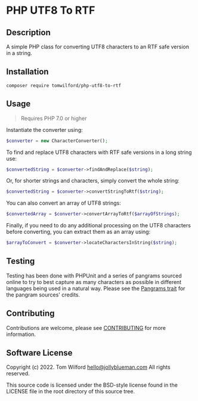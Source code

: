 # PHP UTF8 To RTF
## Description
A simple PHP class for converting UTF8 characters to an RTF safe version in a string.

## Installation
`composer require tomwilford/php-utf8-to-rtf`
   
## Usage
> Requires PHP 7.0 or higher

Instantiate the converter using:

```php
$converter = new CharacterConverter();
```

To find and replace UTF8 characters with RTF safe versions in a long string use:

```php
$convertedString = $converter->findAndReplace($string);
```

Or, for shorter strings and characters, simply convert the whole string:

```php
$convertedString = $converter->convertStringToRtf($string);
```

You can also convert an array of UTF8 strings:

```php
$convertedArray = $converter->convertArrayToRtf($arrayOfStrings);
```

Finally, if you need to do any additional processing on the UTF8 characters before converting, 
you can extract them as an array using:
```php
$arrayToConvert = $converter->locateCharactersInString($string);
```

## Testing
Testing has been done with PHPUnit and a series of pangrams sourced online to try to best capture
as many characters as possible in different languages being used in a natural way. Please see the 
[Pangrams trait](tests/Resources/Pangrams.php) for the pangram sources' credits.

## Contributing
Contributions are welcome, please see [CONTRIBUTING](CONTRIBUTING.md) for more information.

## Software License 
Copyright (c) 2022. Tom Wilford <hello@jollyblueman.com>
All rights reserved.

This source code is licensed under the BSD-style license found in the
LICENSE file in the root directory of this source tree.

